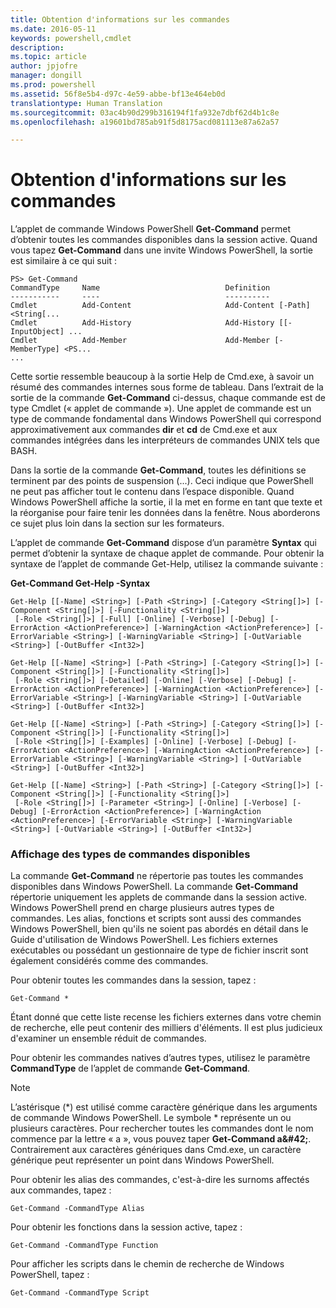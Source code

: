 ```yaml
---
title: Obtention d'informations sur les commandes
ms.date: 2016-05-11
keywords: powershell,cmdlet
description: 
ms.topic: article
author: jpjofre
manager: dongill
ms.prod: powershell
ms.assetid: 56f8e5b4-d97c-4e59-abbe-bf13e464eb0d
translationtype: Human Translation
ms.sourcegitcommit: 03ac4b90d299b316194f1fa932e7dbf62d4b1c8e
ms.openlocfilehash: a19601bd785ab91f5d8175acd081113e87a62a57

---
```


# Obtention d'informations sur les commandes
L’applet de commande Windows PowerShell **Get\-Command** permet d’obtenir toutes les commandes disponibles dans la session active. Quand vous tapez **Get\-Command** dans une invite Windows PowerShell, la sortie est similaire à ce qui suit :

```
PS> Get-Command
CommandType     Name                            Definition
-----------     ----                            ----------
Cmdlet          Add-Content                     Add-Content [-Path] <String[...
Cmdlet          Add-History                     Add-History [[-InputObject] ...
Cmdlet          Add-Member                      Add-Member [-MemberType] <PS...
...
```

Cette sortie ressemble beaucoup à la sortie Help de Cmd.exe, à savoir un résumé des commandes internes sous forme de tableau. Dans l’extrait de la sortie de la commande **Get\-Command** ci-dessus, chaque commande est de type Cmdlet (« applet de commande »). Une applet de commande est un type de commande fondamental dans Windows PowerShell qui correspond approximativement aux commandes **dir** et **cd** de Cmd.exe et aux commandes intégrées dans les interpréteurs de commandes UNIX tels que BASH.

Dans la sortie de la commande **Get\-Command**, toutes les définitions se terminent par des points de suspension (...). Ceci indique que PowerShell ne peut pas afficher tout le contenu dans l’espace disponible. Quand Windows PowerShell affiche la sortie, il la met en forme en tant que texte et la réorganise pour faire tenir les données dans la fenêtre. Nous aborderons ce sujet plus loin dans la section sur les formateurs.

L’applet de commande **Get\-Command** dispose d’un paramètre **Syntax** qui permet d’obtenir la syntaxe de chaque applet de commande. Pour obtenir la syntaxe de l’applet de commande Get\-Help, utilisez la commande suivante :

**Get\-Command Get\-Help \-Syntax**

```
Get-Help [[-Name] <String>] [-Path <String>] [-Category <String[]>] [-Component <String[]>] [-Functionality <String[]>]
 [-Role <String[]>] [-Full] [-Online] [-Verbose] [-Debug] [-ErrorAction <ActionPreference>] [-WarningAction <ActionPreference>] [-ErrorVariable <String>] [-WarningVariable <String>] [-OutVariable <String>] [-OutBuffer <Int32>]

Get-Help [[-Name] <String>] [-Path <String>] [-Category <String[]>] [-Component <String[]>] [-Functionality <String[]>]
 [-Role <String[]>] [-Detailed] [-Online] [-Verbose] [-Debug] [-ErrorAction <ActionPreference>] [-WarningAction <ActionPreference>] [-ErrorVariable <String>] [-WarningVariable <String>] [-OutVariable <String>] [-OutBuffer <Int32>]

Get-Help [[-Name] <String>] [-Path <String>] [-Category <String[]>] [-Component <String[]>] [-Functionality <String[]>]
 [-Role <String[]>] [-Examples] [-Online] [-Verbose] [-Debug] [-ErrorAction <ActionPreference>] [-WarningAction <ActionPreference>] [-ErrorVariable <String>] [-WarningVariable <String>] [-OutVariable <String>] [-OutBuffer <Int32>]

Get-Help [[-Name] <String>] [-Path <String>] [-Category <String[]>] [-Component <String[]>] [-Functionality <String[]>]
 [-Role <String[]>] [-Parameter <String>] [-Online] [-Verbose] [-Debug] [-ErrorAction <ActionPreference>] [-WarningAction <ActionPreference>] [-ErrorVariable <String>] [-WarningVariable <String>] [-OutVariable <String>] [-OutBuffer <Int32>]
```

### Affichage des types de commandes disponibles
La commande **Get\-Command** ne répertorie pas toutes les commandes disponibles dans Windows PowerShell. La commande **Get\-Command** répertorie uniquement les applets de commande dans la session active. Windows PowerShell prend en charge plusieurs autres types de commandes. Les alias, fonctions et scripts sont aussi des commandes Windows PowerShell, bien qu'ils ne soient pas abordés en détail dans le Guide d'utilisation de Windows PowerShell. Les fichiers externes exécutables ou possédant un gestionnaire de type de fichier inscrit sont également considérés comme des commandes.

Pour obtenir toutes les commandes dans la session, tapez :

```
Get-Command *
```

Étant donné que cette liste recense les fichiers externes dans votre chemin de recherche, elle peut contenir des milliers d'éléments. Il est plus judicieux d'examiner un ensemble réduit de commandes.

Pour obtenir les commandes natives d’autres types, utilisez le paramètre **CommandType** de l’applet de commande **Get\-Command**.

> [!NOTE]
> L’astérisque (\*) est utilisé comme caractère générique dans les arguments de commande Windows PowerShell. Le symbole \* représente un ou plusieurs caractères. Pour rechercher toutes les commandes dont le nom commence par la lettre « a », vous pouvez taper **Get\-Command a\&#42;**. Contrairement aux caractères génériques dans Cmd.exe, un caractère générique peut représenter un point dans Windows PowerShell.

Pour obtenir les alias des commandes, c'est-à-dire les surnoms affectés aux commandes, tapez :

```
Get-Command -CommandType Alias
```

Pour obtenir les fonctions dans la session active, tapez :

```
Get-Command -CommandType Function
```

Pour afficher les scripts dans le chemin de recherche de Windows PowerShell, tapez :

```
Get-Command -CommandType Script
```




<!--HONumber=Jun16_HO4-->


